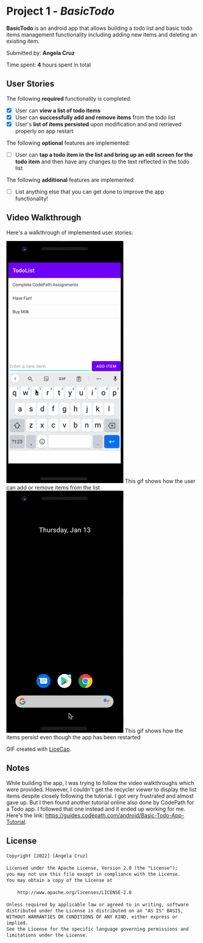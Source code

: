 # Project 1 - *BasicTodo*

**BasicTodo** is an android app that allows building a todo list and basic todo items management functionality including adding new items and deleting an existing item.

Submitted by: **Angela Cruz**

Time spent: **4** hours spent in total

## User Stories

The following **required** functionality is completed:

* [X] User can **view a list of todo items**
* [X] User can **successfully add and remove items** from the todo list
* [X] User's **list of items persisted** upon modification and and retrieved properly on app restart

The following **optional** features are implemented:

* [ ] User can **tap a todo item in the list and bring up an edit screen for the todo item** and then have any changes to the text reflected in the todo list

The following **additional** features are implemented:

* [ ] List anything else that you can get done to improve the app functionality!

## Video Walkthrough

Here's a walkthrough of implemented user stories:

<img src='walkthrough.gif' title='Video Walkthrough' width='' alt='Video Walkthrough' />
This gif shows how the user can add or remove items from the list

<img src='walkthrough2.gif' title='Video Walkthrough' width='' alt='Video Walkthrough' />
This gif shows how the items persist even though the app has been restarted

GIF created with [LiceCap](http://www.cockos.com/licecap/).

## Notes

While building the app, I was trying to follow the video walkthroughs which 
were provided. However, I couldn't get the recycler viewer to display the 
list items despite closely following the tutorial. I got very frustrated 
and almost gave up. But I then found another tutorial online also done 
by CodePath for a Todo app. I followed that one instead and it ended up 
working for me. Here's the link: https://guides.codepath.com/android/Basic-Todo-App-Tutorial. 


## License

    Copyright [2022] [Angela Cruz]

    Licensed under the Apache License, Version 2.0 (the "License");
    you may not use this file except in compliance with the License.
    You may obtain a copy of the License at

        http://www.apache.org/licenses/LICENSE-2.0

    Unless required by applicable law or agreed to in writing, software
    distributed under the License is distributed on an "AS IS" BASIS,
    WITHOUT WARRANTIES OR CONDITIONS OF ANY KIND, either express or implied.
    See the License for the specific language governing permissions and
    limitations under the License.
